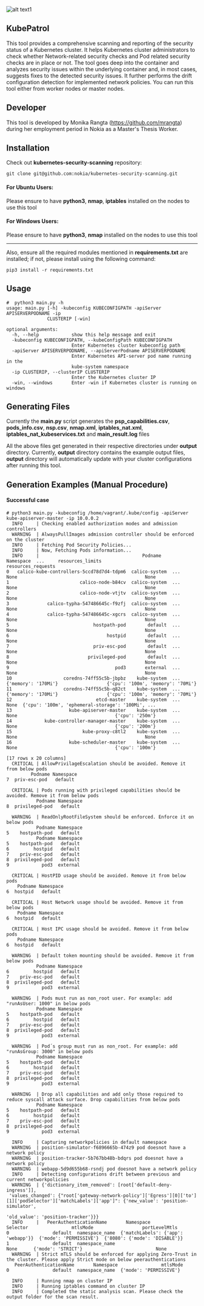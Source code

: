 ![alt text1][logo]

[logo]: img/kubepatrol_logo.png "KubePatrol"

## KubePatrol
This tool provides a comprehensive scanning and reporting of the security status of a Kubernetes cluster. It helps Kubernetes cluster administrators to check whether Network-related security checks and Pod related security checks are in place or not. The tool goes deep into the container and analyzes security issues within the underlying container and, in most cases, suggests fixes to the detected security issues. It further performs the drift configuration detection for implemented network policies. You can run this tool either from worker nodes or master nodes.

## Developer
This tool is developed by Monika Rangta (https://github.com/mrangta) during her employment period in Nokia as a Master's Thesis Worker. 

## Installation
Check out **kubernetes-security-scanning** repository:

`git clone git@github.com:nokia/kubernetes-security-scanning.git`

#### For Ubuntu Users:
Please ensure to have **python3**, **nmap**, **iptables** installed on the nodes to use this tool
#### For Windows Users:
Please ensure to have **python3**, **nmap** installed on the nodes to use this tool

-------------------------------------------------------------------------------------------------------------------------------

Also, ensure all the required modules mentioned in **requirements.txt** are installed; if not, please install using the following command:

`pip3 install -r requirements.txt`

## Usage


```
#  python3 main.py -h
usage: main.py [-h] -kubeconfig KUBECONFIGPATH -apiServer APISERVERPODNAME -ip
               CLUSTERIP [-win]

optional arguments:
  -h, --help            show this help message and exit
  -kubeconfig KUBECONFIGPATH, --kubeConfigPath KUBECONFIGPATH
                        Enter Kubernetes cluster kubeconfig path
  -apiServer APISERVERPODNAME, --apiServerPodname APISERVERPODNAME
                        Enter Kubernetes API-server pod name running in the
                        kube-system namespace
  -ip CLUSTERIP, --clusterIP CLUSTERIP
                        Enter the Kubernetes cluster IP
  -win, --windows       Enter -win if Kubernetes cluster is running on windows
```
## Generating Files
Currently the **main.py** script generates the **psp_capabilities.csv**, **pods_info.csv**, **nsp.csv**, **nmap.xml**, **iptables_nat.xml**, **iptables_nat_kubeservices.txt** and **main_result.log** files

All the above files get generated in their respective directories under **output** directory. Currently, **output** directory contains the example output files, **output** directory will automatically update with your cluster configurations after running this tool.

## Generation Examples (Manual Procedure)
#### Successful case
```
# python3 main.py -kubeconfig /home/vagrant/.kube/config -apiServer kube-apiserver-master -ip 10.0.0.2
  INFO     | Checking enabled authorization modes and admission controllers
  WARNING  | AlwaysPullImages admission controller should be enforced on the cluster
  INFO     | Fetching Pod Security Policies...
  INFO     | Now, Fetching Pods information...
  INFO     |                                      Podname      Namespace  ...     resources_limits                                 resources_requests
0   calico-kube-controllers-5ccd78d7d4-tdpm6  calico-system  ...                 None                                               None
1                          calico-node-b84cv  calico-system  ...                 None                                               None
2                          calico-node-vtjtv  calico-system  ...                 None                                               None
3              calico-typha-547486645c-f9zfj  calico-system  ...                 None                                               None
4              calico-typha-547486645c-xgcrs  calico-system  ...                 None                                               None
5                               hostpath-pod        default  ...                 None                                               None
6                                    hostpid        default  ...                 None                                               None
7                               priv-esc-pod        default  ...                 None                                               None
8                             privileged-pod        default  ...                 None                                               None
9                                       pod3       external  ...                 None                                               None
10                   coredns-74ff55c5b-jbpbz    kube-system  ...  {'memory': '170Mi'}                  {'cpu': '100m', 'memory': '70Mi'}
11                   coredns-74ff55c5b-q82ct    kube-system  ...  {'memory': '170Mi'}                  {'cpu': '100m', 'memory': '70Mi'}
12                               etcd-master    kube-system  ...                 None  {'cpu': '100m', 'ephemeral-storage': '100Mi', ...
13                     kube-apiserver-master    kube-system  ...                 None                                    {'cpu': '250m'}
14            kube-controller-manager-master    kube-system  ...                 None                                    {'cpu': '200m'}
15                          kube-proxy-c8tl2    kube-system  ...                 None                                               None
16                     kube-scheduler-master    kube-system  ...                 None                                    {'cpu': '100m'}

[17 rows x 20 columns]
  CRITICAL | AllowPrivilageEscalation should be avoided. Remove it from below pods 
         Podname Namespace
7  priv-esc-pod   default

  CRITICAL | Pods running with privileged capabilities should be avoided. Remove it from below pods 
           Podname Namespace
8  privileged-pod   default

  WARNING  | ReadOnlyRootFileSystem should be enforced. Enforce it on below pods 
           Podname Namespace
5    hostpath-pod   default
           Podname Namespace
5    hostpath-pod   default
6         hostpid   default
7    priv-esc-pod   default
8  privileged-pod   default
9            pod3  external

  CRITICAL | HostPID usage should be avoided. Remove it from below pods
    Podname Namespace
6  hostpid   default

  CRITICAL | Host Network usage should be avoided. Remove it from below pods 
    Podname Namespace
6  hostpid   default 

  CRITICAL | Host IPC usage should be avoided. Remove it from below pods 
    Podname Namespace
6  hostpid   default 

  WARNING  | Default token mounting should be avoided. Remove it from below pods 
           Podname Namespace
6         hostpid   default
7    priv-esc-pod   default
8  privileged-pod   default
9            pod3  external 

  WARNING  | Pods must run as non_root user. For example: add "runAsUser: 1000" in below pods 
           Podname Namespace
5    hostpath-pod   default
6         hostpid   default
7    priv-esc-pod   default
8  privileged-pod   default
9            pod3  external 

  WARNING  | Pod´s group must run as non_root. For example: add "runAsGroup: 3000" in below pods 
           Podname Namespace
5    hostpath-pod   default
6         hostpid   default
7    priv-esc-pod   default
8  privileged-pod   default
9            pod3  external

  WARNING  | Drop all capabilities and add only those required to reduce syscall attack surface. Drop capabilities from below pods 
           Podname Namespace
5    hostpath-pod   default
6         hostpid   default
7    priv-esc-pod   default
8  privileged-pod   default
9            pod3  external

  INFO     | Capturing networkpolicies in default namespace
  WARNING  | position-simulator-f6896665b-474z9 pod doesnot have a network policy
  WARNING  | position-tracker-5b767bb48b-bdqrs pod doesnot have a network policy
  WARNING  | webapp-5d9d655b68-rsndj pod doesnot have a network policy
  INFO     | Detecting configurations drift between previous and current networkpolicies
  WARNING  | {'dictionary_item_removed': [root['default-deny-ingress']],
 'values_changed': {"root['gateway-network-policy']['Egress'][0]['to'][1]['podSelector']['matchLabels']['app']": {'new_value': 'position-simulator',   
                                                                                                                  'old_value': 'position-tracker'}}}   
  INFO     |   PeerAuthenticationName       Namespace                            Selector                mtlsMode                  portLevelMtls
0                default  namespace_name  {'matchLabels': {'app': 'webapp'}}  {'mode': 'PERMISSIVE'}  {'8080': {'mode': 'DISABLE'}}
1                default  namespace_name                                None      {'mode': 'STRICT'}                           None
  WARNING  | Strict mTLS should be enforced for applying Zero-Trust in the cluster. Please apply Strict mode on below peerauthentications 
   PeerAuthenticationName       Namespace                mtlsMode
0                default  namespace_name  {'mode': 'PERMISSIVE'}

  INFO     | Running nmap on cluster IP
  INFO     | Running iptables command on cluster IP
  INFO     | Completed the static analysis scan. Please check the output folder for the scan result.
```


